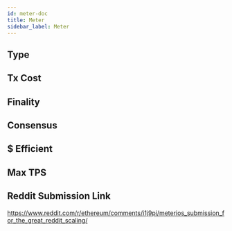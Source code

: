 ```yaml
---
id: meter-doc
title: Meter
sidebar_label: Meter
---
```


## Type

## Tx Cost

## Finality

## Consensus

## $ Efficient

## Max TPS

## Reddit Submission Link

https://www.reddit.com/r/ethereum/comments/i1j9pi/meterios_submission_for_the_great_reddit_scaling/
